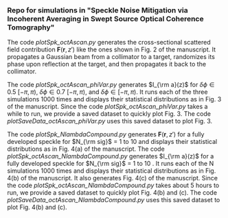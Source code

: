 ### Repo for simulations in "Speckle Noise Mitigation via Incoherent Averaging in Swept Source Optical Coherence Tomography"

The code *plotSpk_octAscan.py* generates the cross-sectional scattered field contribution $\textbf{F}(\textbf{r}, z')$ like the ones shown in Fig. 2 of the manuscript. It propagates a Gaussian beam from a collimator to a target, randomizes its phase upon reflection at the target, and then propagates it back to the collimator.

The code *plotSpk_octAscan_phiVar.py* generates $I_{\rm a}(z)$ for $\delta \phi \in 0.5~[-\pi, \pi)$, $\delta \phi \in 0.7~[-\pi, \pi)$, and $\delta \phi \in [-\pi, \pi)$. It runs each of the three simulations 1000 times and displays their statistical distributions as in Fig. 3 of the manuscript. Since the code *plotSpk_octAscan_phiVar.py* takes a while to run, we provide a saved dataset to quickly plot Fig. 3. The code *plotSaveData_octAscan_phiVar.py* uses this saved dataset to plot Fig. 3.

The code *plotSpk_NlambdaCompound.py* generates $\textbf{F}(\textbf{r}, z')$ for a fully developed speckle for $N_{\rm sig}$ = 1 to 10 and displays their statistical distributions as in Fig. 4(a) of the manuscript. The code *plotSpk_octAscan_NlambdaCompound.py* generates $I_{\rm a}(z)$ for a fully developed speckle for $N_{\rm sig}$ = 1 to 10 . It runs each of the N simulations 1000 times and displays their statistical distributions as in Fig. 4(b) of the manuscript. It also generates Fig. 4(c) of the manuscript. Since the code *plotSpk_octAscan_NlambdaCompound.py* takes about 5 hours to run, we provide a saved dataset to quickly plot Fig. 4(b) and (c). The code *plotSaveData_octAscan_NlambdaCompound.py* uses this saved dataset to plot Fig. 4(b) and (c).
